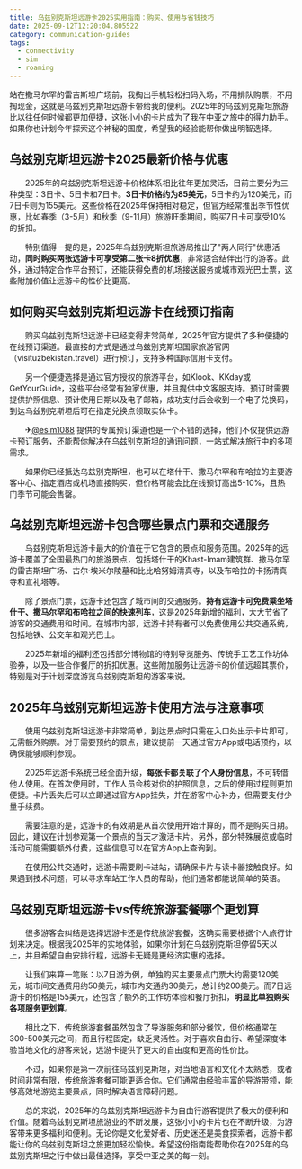 ```yaml
---
title: 乌兹别克斯坦远游卡2025实用指南：购买、使用与省钱技巧
date: 2025-09-12T12:20:04.805522
category: communication-guides
tags:
  - connectivity
  - sim
  - roaming
---
```


站在撒马尔罕的雷吉斯坦广场前，我掏出手机轻松扫码入场，不用排队购票，不用掏现金，这就是乌兹别克斯坦远游卡带给我的便利。2025年的乌兹别克斯坦旅游比以往任何时候都更加便捷，这张小小的卡片成为了我在中亚之旅中的得力助手。如果你也计划今年探索这个神秘的国度，希望我的经验能帮你做出明智选择。

## 乌兹别克斯坦远游卡2025最新价格与优惠

　　2025年的乌兹别克斯坦远游卡价格体系相比往年更加灵活，目前主要分为三种类型：3日卡、5日卡和7日卡。**3日卡价格约为85美元**，5日卡约为120美元，而7日卡则为155美元。这些价格在2025年保持相对稳定，但官方经常推出季节性优惠，比如春季（3-5月）和秋季（9-11月）旅游旺季期间，购买7日卡可享受10%的折扣。

　　特别值得一提的是，2025年乌兹别克斯坦旅游局推出了"两人同行"优惠活动，**同时购买两张远游卡可享受第二张卡8折优惠**，非常适合结伴出行的游客。此外，通过特定合作平台预订，还能获得免费的机场接送服务或城市观光巴士票，这些附加价值让远游卡的性价比更高。

## 如何购买乌兹别克斯坦远游卡在线预订指南

　　购买乌兹别克斯坦远游卡已经变得非常简单，2025年官方提供了多种便捷的在线预订渠道。最直接的方式是通过乌兹别克斯坦国家旅游官网（visituzbekistan.travel）进行预订，支持多种国际信用卡支付。

　　另一个便捷选择是通过官方授权的旅游平台，如Klook、KKday或GetYourGuide，这些平台经常有独家优惠，并且提供中文客服支持。预订时需要提供护照信息、预计使用日期以及电子邮箱，成功支付后会收到一个电子兑换码，到达乌兹别克斯坦后可在指定兑换点领取实体卡。

　　✈[@esim1088](https://t.me/s/esim1088) 提供的专属预订渠道也是一个不错的选择，他们不仅提供远游卡预订服务，还能帮你解决在乌兹别克斯坦的通讯问题，一站式解决旅行中的多项需求。

　　如果你已经抵达乌兹别克斯坦，也可以在塔什干、撒马尔罕和布哈拉的主要游客中心、指定酒店或机场直接购买，但价格可能会比在线预订高出5-10%，且热门季节可能会售罄。

## 乌兹别克斯坦远游卡包含哪些景点门票和交通服务

　　乌兹别克斯坦远游卡最大的价值在于它包含的景点和服务范围。2025年的远游卡覆盖了全国最热门的旅游景点，包括塔什干的Khast-Imam建筑群、撒马尔罕的雷吉斯坦广场、古尔·埃米尔陵墓和比比哈努姆清真寺，以及布哈拉的卡扬清真寺和宣礼塔等。

　　除了景点门票，远游卡还包含了城市间的交通服务。**持有远游卡可免费乘坐塔什干、撒马尔罕和布哈拉之间的快速列车**，这是2025年新增的福利，大大节省了游客的交通费用和时间。在城市内部，远游卡持有者可以免费使用公共交通系统，包括地铁、公交车和观光巴士。

　　2025年新增的福利还包括部分博物馆的特别导览服务、传统手工艺工作坊体验券，以及一些合作餐厅的折扣优惠。这些附加服务让远游卡的价值远超其票价，特别是对于计划深度游览乌兹别克斯坦的游客来说。

## 2025年乌兹别克斯坦远游卡使用方法与注意事项

　　使用乌兹别克斯坦远游卡非常简单，到达景点时只需在入口处出示卡片即可，无需额外购票。对于需要预约的景点，建议提前一天通过官方App或电话预约，以确保能够顺利参观。

　　2025年远游卡系统已经全面升级，**每张卡都关联了个人身份信息**，不可转借他人使用。在首次使用时，工作人员会核对你的护照信息，之后的使用过程则更加便捷。卡片丢失后可以立即通过官方App挂失，并在游客中心补办，但需要支付少量手续费。

　　需要注意的是，远游卡的有效期是从首次使用开始计算的，而不是购买日期。因此，建议在计划参观第一个景点的当天才激活卡片。另外，部分特殊展览或临时活动可能需要额外付费，这些信息可以在官方App上查询到。

　　在使用公共交通时，远游卡需要刷卡进站，请确保卡片与读卡器接触良好。如果遇到技术问题，可以寻求车站工作人员的帮助，他们通常都能说简单的英语。

## 乌兹别克斯坦远游卡vs传统旅游套餐哪个更划算

　　很多游客会纠结是选择远游卡还是传统旅游套餐，这确实需要根据个人旅行计划来决定。根据我2025年的实地体验，如果你计划在乌兹别克斯坦停留5天以上，并且希望自由安排行程，远游卡无疑是更经济实惠的选择。

　　让我们来算一笔账：以7日游为例，单独购买主要景点门票大约需要120美元，城市间交通费用约50美元，城市内交通约30美元，总计约200美元。而7日远游卡的价格是155美元，还包含了额外的工作坊体验和餐厅折扣，**明显比单独购买各项服务更划算**。

　　相比之下，传统旅游套餐虽然包含了导游服务和部分餐饮，但价格通常在300-500美元之间，而且行程固定，缺乏灵活性。对于喜欢自由行、希望深度体验当地文化的游客来说，远游卡提供了更大的自由度和更高的性价比。

　　不过，如果你是第一次前往乌兹别克斯坦，对当地语言和文化不太熟悉，或者时间非常有限，传统旅游套餐可能更适合你。它们通常由经验丰富的导游带领，能够高效地游览主要景点，同时解决语言障碍问题。

　　总的来说，2025年的乌兹别克斯坦远游卡为自由行游客提供了极大的便利和价值。随着乌兹别克斯坦旅游业的不断发展，这张小小的卡片也在不断升级，为游客带来更多福利和便利。无论你是文化爱好者、历史迷还是美食探索者，远游卡都能让你的乌兹别克斯坦之旅更加轻松愉快。希望这份指南能帮助你在2025年的乌兹别克斯坦之行中做出最佳选择，享受中亚之美的每一刻。